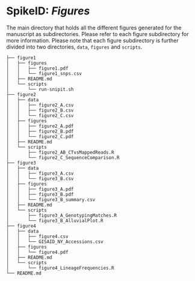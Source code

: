 # SpikeID: *Figures*

The main directory that holds all the different figures generated for the manuscript as subdirectories. Please refer to each figure subdirectory for more information. Please note that each figure subdirectory is further divided into two directories, `data`, `figures` and `scripts`.

```
├── figure1
│   ├── figures
│   │   ├── figure1.pdf
│   │   └── figure1_snps.csv
│   ├── README.md
│   └── scripts
│       └── run-snipit.sh
├── figure2
│   ├── data
│   │   ├── figure2_A.csv
│   │   ├── figure2_B.csv
│   │   └── figure2_C.csv
│   ├── figures
│   │   ├── figure2_A.pdf
│   │   ├── figure2_B.pdf
│   │   └── figure2_C.pdf
│   ├── README.md
│   └── scripts
│       ├── figure2_AB_CTvsMappedReads.R
│       └── figure2_C_SequenceComparison.R
├── figure3
│   ├── data
│   │   ├── figure3_A.csv
│   │   └── figure3_B.csv
│   ├── figures
│   │   ├── figure3_A.pdf
│   │   ├── figure3_B.pdf
│   │   └── figure3_B_summary.csv
│   ├── README.md
│   └── scripts
│       ├── figure3_A_GenotypingMatches.R
│       └── figure3_B_AlluvialPlot.R
├── figure4
│   ├── data
│   │   ├── figure4.csv
│   │   └── GISAID_NY_Accessions.csv
│   ├── figures
│   │   └── figure4.pdf
│   ├── README.md
│   └── scripts
│       └── figure4_LineageFrequencies.R
└── README.md
```

